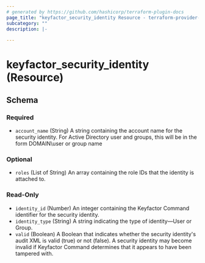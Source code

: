 ```yaml
---
# generated by https://github.com/hashicorp/terraform-plugin-docs
page_title: "keyfactor_security_identity Resource - terraform-provider-keyfactor"
subcategory: ""
description: |-
  
---
```


# keyfactor_security_identity (Resource)





<!-- schema generated by tfplugindocs -->
## Schema

### Required

- `account_name` (String) A string containing the account name for the security identity. For Active Directory user and groups, this will be in the form DOMAIN\\user or group name

### Optional

- `roles` (List of String) An array containing the role IDs that the identity is attached to.

### Read-Only

- `identity_id` (Number) An integer containing the Keyfactor Command identifier for the security identity.
- `identity_type` (String) A string indicating the type of identity—User or Group.
- `valid` (Boolean) A Boolean that indicates whether the security identity's audit XML is valid (true) or not (false). A security identity may become invalid if Keyfactor Command determines that it appears to have been tampered with.


